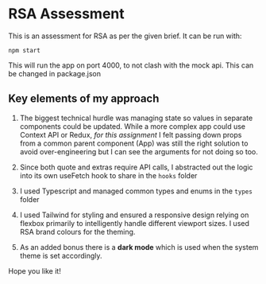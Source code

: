 
# RSA Assessment

This is an assessment for RSA as per the given brief. It can be run with:

`npm start`

This will run the app on port 4000, to not clash with the mock api. This can be changed in package.json

## Key elements of my approach
 
1. The biggest technical hurdle was managing state so values in separate components could be updated. While a more complex app could use Context API or Redux, *for this assignment* I felt passing down props from a common parent component (App) was still the right solution to avoid over-engineering but I can see the arguments for not doing so too.

2. Since both quote and extras require API calls, I abstracted out the logic into its own useFetch hook to share in the `hooks` folder

3. I used Typescript and managed common types and enums in the `types` folder

4. I used Tailwind for styling and ensured a responsive design relying on flexbox primarily to intelligently handle different viewport sizes. I used RSA brand colours for the theming.

5. As an added bonus there is a **dark mode** which is used when the system theme is set accordingly.


Hope you like it!